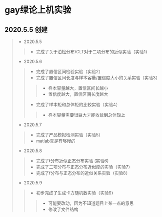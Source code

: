 # gay绿论上机实验
## 2020.5.5 创建
> * 2020.5.5
>> * 完成了关于泊松分布/CLT对于二项分布的近似实验（实验1）
> * 2020.5.6
>> * 完成了置信区间检验实验（实验2）
>> * 完成了置信区间长度与样本容量/置信度大小的关系实验（实验3）
>>> * 样本容量越大，置信区间长越小
>>> * 置信度越大，置信区间长度越大
>> * 完成了样本矩和总体矩的比较实验（实验4）
>>> * 样本容量需要很巨大才能收敛到总体矩上
> * 2020.5.7
>> * 完成了产品模拟检测实验（实验5）
>> * matlab真是有够慢的
> * 2020.5.8
>> * 完成了t分布近似正态分布实验 (实验6)
>> * 完成了二项分布与正态分布近似度的实验（实验7）
>> * 完成了f分布与正态分布的近似关系实验（实验8）
> * 2020.5.9
>> * 初步完成了生成卡方随机数实验（实验9）
>>> * 可能要改动，因为不知道题目上某一点的意思
>>> * 修改了文件结构